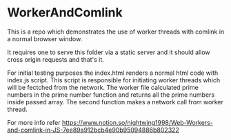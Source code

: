# WorkerAndComlink
<p>This is a repo which demonstrates the use of worker threads with comlink in a normal browser window.</p>
<p>It requires one to serve this folder via a static server and it should allow cross origin requests and that's it.</p>
<p>
For initial testing purposes the index.html renders a normal html code with index.js script. 
This script is responsible for initiating worker threads which will be fectched from the network.
The worker file calculated prime numbers in the prime number function and returns all the prime numbers inside passed array.
The second function makes a network call from worker thread.
</p>
For more info refer <a href="https://www.notion.so/nightwing1998/Web-Workers-and-comlink-in-JS-7ee89a912bcb4e90b95094886b802322" target="_blank">https://www.notion.so/nightwing1998/Web-Workers-and-comlink-in-JS-7ee89a912bcb4e90b95094886b802322</a>
